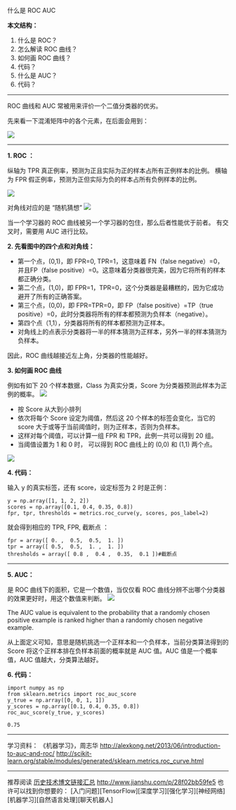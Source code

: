 什么是 ROC AUC

**本文结构：**

1. 什么是 ROC？
2. 怎么解读 ROC 曲线？
3. 如何画 ROC 曲线？
4. 代码？
5. 什么是 AUC？
6. 代码？


---

ROC 曲线和 AUC 常被用来评价一个二值分类器的优劣。

先来看一下混淆矩阵中的各个元素，在后面会用到：

![](http://upload-images.jianshu.io/upload_images/1667471-50d642acd5cd778a.png?imageMogr2/auto-orient/strip%7CimageView2/2/w/1240)

---

**1. ROC ：**

纵轴为 TPR 真正例率，预测为正且实际为正的样本占所有正例样本的比例。
横轴为 FPR 假正例率，预测为正但实际为负的样本占所有负例样本的比例。

![](http://upload-images.jianshu.io/upload_images/1667471-405e26dc57dd7bca.png?imageMogr2/auto-orient/strip%7CimageView2/2/w/1240)

对角线对应的是 “随机猜想”
![](http://upload-images.jianshu.io/upload_images/1667471-26a6960b8cfe543b.png?imageMogr2/auto-orient/strip%7CimageView2/2/w/1240)

当一个学习器的 ROC 曲线被另一个学习器的包住，那么后者性能优于前者。
有交叉时，需要用 AUC 进行比较。


**2. 先看图中的四个点和对角线：**

- 第一个点，(0,1)，即 FPR=0, TPR=1，这意味着 FN（false negative）=0，并且FP（false positive）=0。这意味着分类器很完美，因为它将所有的样本都正确分类。
- 第二个点，(1,0)，即 FPR=1，TPR=0，这个分类器是最糟糕的，因为它成功避开了所有的正确答案。
- 第三个点，(0,0)，即 FPR=TPR=0，即 FP（false positive）=TP（true positive）=0，此时分类器将所有的样本都预测为负样本（negative）。
- 第四个点（1,1），分类器将所有的样本都预测为正样本。
- 对角线上的点表示分类器将一半的样本猜测为正样本，另外一半的样本猜测为负样本。

因此，ROC 曲线越接近左上角，分类器的性能越好。

**3. 如何画 ROC 曲线**

例如有如下 20 个样本数据，Class 为真实分类，Score 为分类器预测此样本为正例的概率。
![](http://upload-images.jianshu.io/upload_images/1667471-8becd4bacaae809c.png?imageMogr2/auto-orient/strip%7CimageView2/2/w/1240)

- 按 Score 从大到小排列
- 依次将每个 Score 设定为阈值，然后这 20 个样本的标签会变化，当它的 score 大于或等于当前阈值时，则为正样本，否则为负样本。
- 这样对每个阈值，可以计算一组 FPR 和 TPR，此例一共可以得到 20 组。
- 当阈值设置为 1 和 0 时， 可以得到 ROC 曲线上的 (0,0) 和 (1,1) 两个点。

![](http://upload-images.jianshu.io/upload_images/1667471-67453c7140e06e7c.png?imageMogr2/auto-orient/strip%7CimageView2/2/w/1240)

**4. 代码：**

输入 y 的真实标签，还有 score，设定标签为 2 时是正例：
```
y = np.array([1, 1, 2, 2])
scores = np.array([0.1, 0.4, 0.35, 0.8])
fpr, tpr, thresholds = metrics.roc_curve(y, scores, pos_label=2)
```

就会得到相应的  TPR, FPR, 截断点 ：
```
fpr = array([ 0. ,  0.5,  0.5,  1. ])
tpr = array([ 0.5,  0.5,  1. ,  1. ])
thresholds = array([ 0.8 ,  0.4 ,  0.35,  0.1 ])#截断点
```

---

**5. AUC：**

是 ROC 曲线下的面积，它是一个数值，当仅仅看 ROC 曲线分辨不出哪个分类器的效果更好时，用这个数值来判断。
![](http://upload-images.jianshu.io/upload_images/1667471-e521a84a9900b83f.png?imageMogr2/auto-orient/strip%7CimageView2/2/w/1240)

The AUC value is equivalent to the probability that a randomly chosen positive example is ranked higher than a randomly chosen negative example.

从上面定义可知，意思是随机挑选一个正样本和一个负样本，当前分类算法得到的 Score 将这个正样本排在负样本前面的概率就是 AUC 值。AUC 值是一个概率值，AUC 值越大，分类算法越好。

**6. 代码：**

```
import numpy as np
from sklearn.metrics import roc_auc_score
y_true = np.array([0, 0, 1, 1])
y_scores = np.array([0.1, 0.4, 0.35, 0.8])
roc_auc_score(y_true, y_scores)

0.75
```

---

学习资料：
《机器学习》，周志华
http://alexkong.net/2013/06/introduction-to-auc-and-roc/
http://scikit-learn.org/stable/modules/generated/sklearn.metrics.roc_curve.html

---
推荐阅读 [历史技术博文链接汇总](http://www.jianshu.com/p/28f02bb59fe5)
http://www.jianshu.com/p/28f02bb59fe5
也许可以找到你想要的：
[入门问题][TensorFlow][深度学习][强化学习][神经网络][机器学习][自然语言处理][聊天机器人]

